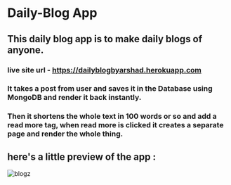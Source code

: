 # Daily-Blog App
## This daily blog app is to make daily blogs of anyone.
### live site url - https://dailyblogbyarshad.herokuapp.com

### It takes a post from user and saves it in the Database using MongoDB and render it back instantly. <br>
### Then it shortens the whole text in 100 words or so and add a read more tag, when read more is clicked it creates a separate page and render the whole thing.

## here's a little preview of the app :

![blogz](https://user-images.githubusercontent.com/86738490/154106614-508e9739-1244-4ac2-b5cb-0b788e80fb66.png)
